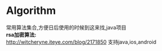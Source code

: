 # Algorithm
常用算法集合,方便日后使用的时候到这来找,java项目  
**rsa加密算法:**  
  http://witcheryne.iteye.com/blog/2171850 支持java,ios,android
